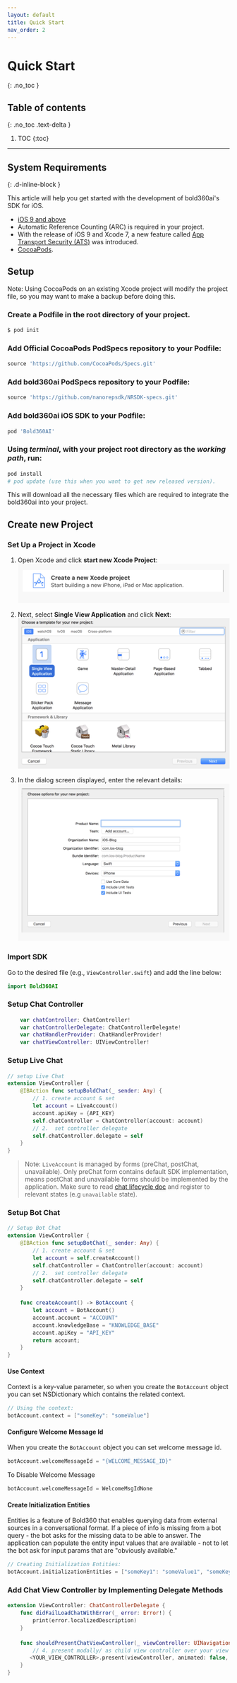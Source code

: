 ```yaml
---
layout: default
title: Quick Start
nav_order: 2
---
```


# Quick Start
{: .no_toc }

## Table of contents
{: .no_toc .text-delta }

1. TOC
{:toc}

---

## System Requirements  
{: .d-inline-block }

This article will help you get started with the development of bold360ai's SDK for iOS.

* [iOS 9 and above](https://developer.apple.com/library/content/releasenotes/General/WhatsNewIniOS/Articles/iOS9.html#//apple_ref/doc/uid/TP40016198-SW1)
* Automatic Reference Counting (ARC) is required in your project.
* With the release of iOS 9 and Xcode 7, a new feature called [App Transport Security (ATS)](https://developer.apple.com/library/content/documentation/General/Reference/InfoPlistKeyReference/Articles/CocoaKeys.html#//apple_ref/doc/uid/TP40009251-SW35) was introduced.
* [CocoaPods](https://guides.cocoapods.org/using/getting-started.html).

## Setup

Note: Using CocoaPods on an existing Xcode project will modify the project file, so you may want to make a backup before doing this.

### Create a Podfile in the root directory of your project.

```sh
$ pod init
```

### Add Official CocoaPods PodSpecs repository to your Podfile:

```ruby
source 'https://github.com/CocoaPods/Specs.git'
```

### Add bold360ai PodSpecs repository to your Podfile:

```ruby
source 'https://github.com/nanorepsdk/NRSDK-specs.git'
```

### Add bold360ai iOS SDK to your Podfile:
    
```ruby
pod 'Bold360AI'
```

### Using *terminal*, with your project root directory as the *working path*, run:

```ruby
pod install
# pod update (use this when you want to get new released version).
```

This will download all the necessary files which are required to integrate the bold360ai into your project.

## Create new Project  

### Set Up a Project in Xcode  

1. Open Xcode and click **start new Xcode Project**:
        ![](images/iOS/conversation/newProj.png)

2. Next, select **Single View Application** and click **Next**:
        ![](images/iOS/conversation/singleView.png)

3. In the dialog screen displayed, enter the relevant details:
        ![](images/iOS/conversation/projDetails.png)

### Import SDK

Go to the desired file (e.g., `ViewController.swift`) and add the line below:

```swift
import Bold360AI
```

### Setup Chat Controller

```swift
    var chatController: ChatController!
    var chatControllerDelegate: ChatControllerDelegate!
    var chatHandlerProvider: ChatHandlerProvider!
    var chatViewController: UIViewController!
```

### Setup Live Chat

```swift
// setup Live Chat
extension ViewController {
    @IBAction func setupBoldChat(_ sender: Any) {
        // 1. create account & set
        let account = LiveAccount()
        account.apiKey = {API_KEY}
        self.chatController = ChatController(account: account)
        // 2.  set controller delegate
        self.chatController.delegate = self
    }
}
```

> Note: `LiveAccount` is managed by forms (preChat, postChat, unavailable).
>Only preChat form contains default SDK implementation, means postChat and unavailable forms should be implemented by the application.
>Make sure to read [chat lifecycle doc](https://developer.bold360.com/help/EN/Bold360API/Bold360API/c_sdk_combined_ios_adv_chat_lifecycle.html) and register to relevant states (e.g `unavailable` state).

### Setup Bot Chat

```swift
// Setup Bot Chat
extension ViewController {
    @IBAction func setupBotChat(_ sender: Any) {
        // 1. create account & set
        let account = self.createAccount()
        self.chatController = ChatController(account: account)
        // 2.  set controller delegate
        self.chatController.delegate = self
    }
    
    func createAccount() -> BotAccount {
        let account = BotAccount()
        account.account = "ACCOUNT"
        account.knowledgeBase = "KNOWLEDGE_BASE"
        account.apiKey = "API_KEY"
        return account;
    }
}
```

#### Use Context

Context is a key-value parameter, so when you create the `BotAccount` object you can set NSDictionary which contains the related context.

``` swift
// Using the context:
botAccount.context = ["someKey": "someValue"]
```

#### Configure Welcome Message Id

When you create the `BotAccount` object you can set welcome message id.

```swift
botAccount.welcomeMessageId = "{WELCOME_MESSAGE_ID}"
```

To Disable Welcome Message 

```swift
botAccount.welcomeMessageId = WelcomeMsgIdNone
```

#### Create Initialization Entities

Entities is a feature of Bold360 that enables querying data from external sources in a conversational format.
If a piece of info is missing from a bot query - the bot asks for the missing data to be able to answer.
The application can populate the entity input values that are available - not to let the bot ask for input params that are "obviously available."

``` swift
// Creating Initialization Entities:
botAccount.initializationEntities = ["someKey1": "someValue1", "someKey1": "someValue2"]
```

### Add Chat View Controller by Implementing Delegate Methods  

```swift
extension ViewController: ChatControllerDelegate {
    func didFailLoadChatWithError(_ error: Error!) {
        print(error.localizedDescription)
    }
    
    func shouldPresentChatViewController(_ viewController: UINavigationController!) {
        // 4. present modally/ as child view controller over your view controller. 
       <YOUR_VIEW_CONTROLLER>.present(viewController, animated: false, completion: nil)
    }
}
```